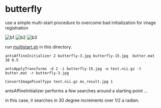 butterfly
=========

use a simple multi-start procedure to overcome bad initialization for image registration

![b1](https://raw.github.com/stnava/cars/master/butterfly-3.jpg?raw=true)
![b2](https://raw.github.com/stnava/cars/master/butterfly-15.jpg?raw=true)
![b3](https://raw.github.com/stnava/cars/master/ms_result.jpg?raw=true)

run [multistart.sh](https://github.com/stnava/buttefly/blob/master/multistart.sh) in this directory.

```
antsAffineInitializer 2 butterfly-3.jpg butterfly-15.jpg  butter.mat  30 0.5

antsApplyTransforms -d 2 -i butterfly-15.jpg -o test.nii.gz -t butter.mat -r butterfly-3.jpg

ConvertImagePixelType test.nii.gz ms_result.jpg 1 
````

antsAffineInitializer performs a few searches around a starting point ... 

in this case, it searches in 30 degree increments over 1/2 a radian.